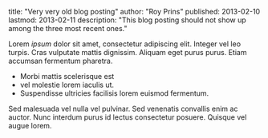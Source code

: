 title: "Very very old blog posting"
author: "Roy Prins"
published: 2013-02-10
lastmod: 2013-02-11
description: "This blog posting should not show up among the three most recent ones."

Lorem *ipsum* dolor sit amet, consectetur adipiscing elit. Integer 
vel leo turpis. Cras vulputate mattis dignissim. Aliquam eget 
purus purus. Etiam accumsan fermentum pharetra.

+ Morbi mattis scelerisque est
+ vel molestie lorem iaculis ut. 
+ Suspendisse ultricies facilisis lorem euismod fermentum. 

Sed malesuada vel nulla vel pulvinar. Sed venenatis convallis enim 
ac auctor. Nunc interdum purus id lectus consectetur posuere. 
Quisque vel augue lorem. 